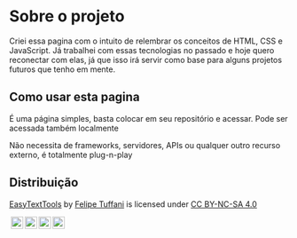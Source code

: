 # Sobre o projeto

Criei essa pagina com o intuito de relembrar os conceitos de HTML, CSS e JavaScript. Já trabalhei com essas tecnologias no passado e hoje quero reconectar com elas, já que isso irá servir como base para alguns projetos futuros que tenho em mente.

## Como usar esta pagina

É uma página simples, basta colocar em seu repositório e acessar. Pode ser acessada também localmente

Não necessita de frameworks, servidores, APIs ou qualquer outro recurso externo, é totalmente plug-n-play

## Distribuição

<div class="cc-license"><p xmlns:cc="http://creativecommons.org/ns#" xmlns:dct="http://purl.org/dc/terms/"><a property="dct:title" rel="cc:attributionURL" href="https://github.com/fetuffani/TextToolsWebsite">EasyTextTools</a> by <a rel="cc:attributionURL dct:creator" property="cc:attributionName" href="https://github.com/fetuffani/">Felipe Tuffani</a> is licensed under <a href="http://creativecommons.org/licenses/by-nc-sa/4.0/?ref=chooser-v1" target="_blank" rel="license noopener noreferrer" style="display:inline-block;">CC BY-NC-SA 4.0
</div>
<div><img style="height:22px!important;margin-left:3px;vertical-align:text-bottom;" src="https://mirrors.creativecommons.org/presskit/icons/cc.svg?ref=chooser-v1"><img style="height:22px!important;margin-left:3px;vertical-align:text-bottom;" src="https://mirrors.creativecommons.org/presskit/icons/by.svg?ref=chooser-v1"><img style="height:22px!important;margin-left:3px;vertical-align:text-bottom;" src="https://mirrors.creativecommons.org/presskit/icons/nc.svg?ref=chooser-v1"><img style="height:22px!important;margin-left:3px;vertical-align:text-bottom;" src="https://mirrors.creativecommons.org/presskit/icons/sa.svg?ref=chooser-v1"></a></p></div>
